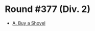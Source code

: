 # Round #377 (Div. 2)

* [A. Buy a Shovel][]

[A. Buy a Shovel]: http://codeforces.com/contest/732/problem/A
